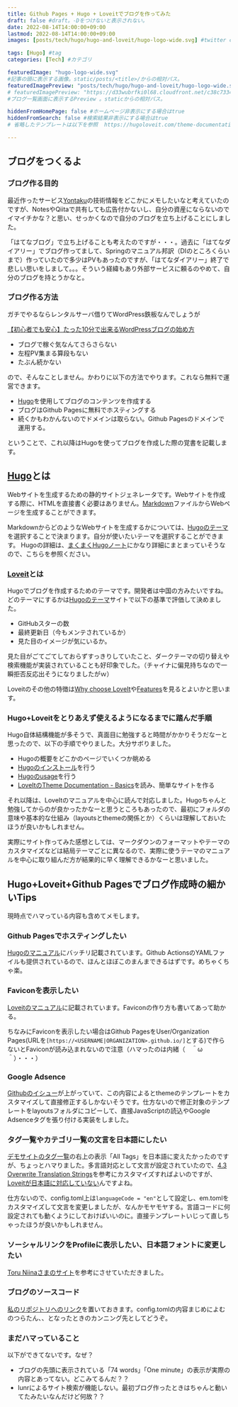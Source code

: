 ```yaml
---
title: Github Pages + Hugo + Loveitでブログを作ってみた
draft: false #draft。-Dをつけないと表示されない。
date: 2022-08-14T14:00:00+09:00
lastmod: 2022-08-14T14:00:00+09:00
images: [posts/tech/hugo/hugo-and-loveit/hugo-logo-wide.svg] #twitter cards.

tags: [Hugo] #tag
categories: [Tech] #カテゴリ

featuredImage: "hugo-logo-wide.svg" 
#記事の頭に表示する画像。static/posts/<title>/からの相対パス。 
featuredImagePreview: "posts/tech/hugo/hugo-and-loveit/hugo-logo-wide.svg" 
# featuredImagePreview: "https://d33wubrfki0l68.cloudfront.net/c38c7334cc3f23585738e40334284fddcaf03d5e/2e17c/images/hugo-logo-wide.svg" 
#ブログ一覧画面に表示するPreview 。staticからの相対パス。

hiddenFromHomePage: false #ホームページ非表示にする場合はtrue
hiddenFromSearch: false #検索結果非表示にする場合はtrue
# 省略したテンプレートは以下を参照  https://hugoloveit.com/theme-documentation-content/#front-matter

---
```

## ブログをつくるよ
### ブログ作る目的 
最近作ったサービス[Yontaku](https://twitter.com/yukaritakayamah/status/1557671699230834688)の技術情報をどこかにメモしたいなと考えていたのですが、NotesやQiitaで共有しても広告付かないし、自分の資産にならないのでイマイチかな？と思い、せっかくなので自分のブログを立ち上げることにしました。

「はてなブログ」で立ち上げることも考えたのですが・・・。過去に「はてなダイアリー」でブログ作ってまして、Springのマニュアル邦訳（DIのところくらいまで）作っていたので多少はPVもあったのですが、「はてなダイアリー」終了で悲しい思いをしまして。。。そういう経緯もあり外部サービスに頼るのやめて、自分のブログを持とうかなと。
### ブログ作る方法
ガチでやるならレンタルサーバ借りてWordPress鉄板なんでしょうが

[【初心者でも安心】たった10分で出来るWordPressブログの始め方](https://www.xserver.ne.jp/blog/xserver-wordpress-quickstart/)

* ブログで稼ぐ気なんてさらさらない
* 左程PV集まる算段もない
* たぶん続かない

ので、そんなことしません。かわりに以下の方法でやります。これなら無料で運営できます。

* [Hugo](https://gohugo.io/)を使用してブログのコンテンツを作成する
* ブログはGithub Pagesに無料でホスティングする
* 続くかもわかんないのでドメインは取らない。Github Pagesのドメインで運用する。

ということで、これ以降はHugoを使ってブログを作成した際の覚書を記載します。

## [Hugo](https://gohugo.io/)とは 
Webサイトを生成するための静的サイトジェネレータです。Webサイトを作成する際に、HTMLを直接書く必要はありません。[Markdown](https://www.asobou.co.jp/blog/bussiness/markdown)ファイルからWebページを生成することができます。

MarkdownからどのようなWebサイトを生成するかについては、[Hugoのテーマ](https://themes.gohugo.io/)を選択することで決まります。自分が使いたいテーマを選択することができます。
Hugoの詳細は、[まくまくHugoノート](https://maku77.github.io/hugo/)にかなり詳細にまとまっていそうなので、こちらを参照ください。
### [Loveit](https://themes.gohugo.io/themes/loveit/)とは
Hugoでブログを作成するためのテーマです。開発者は中国の方みたいですね。どのテーマにするかは[Hugoのテーマ](https://themes.gohugo.io/)サイトで以下の基準で評価して決めました。

* GitHubスターの数
* 最終更新日（今もメンテされているか）
* 見た目のイメージが気にいるか。

見た目がごてごてしておらずすっきりしていたこと、ダークテーマの切り替えや検索機能が実装されていることも好印象でした。（チャイナに偏見持ちなので一瞬拒否反応出そうになりましたがｗ）

Loveitのその他の特徴は[Why choose LoveIt](https://themes.gohugo.io/themes/loveit/#why-choose-loveit)や[Features](https://themes.gohugo.io/themes/loveit/#features)を見るとよいかと思います。

### Hugo+Loveitをとりあえず使えるようになるまでに踏んだ手順
Hugo自体結構機能が多そうで、真面目に勉強すると時間がかかりそうだなーと思ったので、以下の手順でやりました。大分サボりました。

* Hugoの概要をどこかのページでいくつか眺める
* [Hugoのインストール](https://gohugo.io/getting-started/installing/)を行う
* [Hugoのusage](https://gohugo.io/getting-started/usage/)を行う
* [LoveItのTheme Documentation - Basics](https://hugoloveit.com/theme-documentation-basics/)を読み、簡単なサイトを作る

それ以降は、LoveItのマニュアルを中心に読んで対応しました。Hugoちゃんと勉強してからのが良かったかなーと思うところもあったので、最初にフォルダの意味や基本的な仕組み（layoutsとthemeの関係とか）くらいは理解しておいたほうが良いかもしれません。

実際にサイト作ってみた感想としては、マークダウンのフォーマットやテーマのカスタマイズなどは結局テーマごとに異なるので、実際に使うテーマのマニュアルを中心に取り組んだ方が結果的に早く理解できるかなーと思いました。

## Hugo+Loveit+Github Pagesでブログ作成時の細かいTips

現時点でハマっている内容も含めてメモします。

### Github Pagesでホスティングしたい
[Hugoのマニュアル](https://gohugo.io/hosting-and-deployment/hosting-on-github/)にバッチリ記載されています。Github ActionsのYAMLファイルも提供されているので、ほんとほぼこのまんまできるはずです。めちゃくちゃ楽。
### Faviconを表示したい
[Loveitのマニュアル](https://hugoloveit.com/theme-documentation-basics/#32-favicons-browserconfig-manifest)に記載されています。Faviconの作り方も書いてあって助かる。

ちなみにFaviconを表示したい場合はGithub PagesをUser/Organization Pages(URLを```[https://<USERNAME|ORGANIZATION>.github.io/]```とする)で作らないとFaviconが読み込まれないので注意（ハマったのは内緒（　＾ω＾）・・・）
### Google Adsence
[Githubのイシュー](https://github.com/dillonzq/LoveIt/issues/516)が上がっていて、この内容によるとthemeのテンプレートをカスタマイズして直接修正するしかないそうです。仕方ないので修正対象のテンプレートをlayoutsフォルダにコピーして、直接JavaScriptの読込やGoogle Adsenceタグを張り付ける実装をしました。

### タグ一覧やカテゴリ一覧の文言を日本語にしたい
[デモサイトのタグ一覧](https://hugoloveit.com/tags/)の右上の表示「All Tags」を日本語に変えたかったのですが、ちょっとハマりました。多言語対応として文言が設定されていたので、[4.3 Overwrite Translation Strings](https://hugoloveit.com/theme-documentation-basics/#43-overwrite-translation-strings)を参考にカスタマイズすればよいのですが、[Loveitが日本語に対応していない](https://hugoloveit.com/theme-documentation-basics/#language-compatibility)んですよね。

仕方ないので、config.toml上は```languageCode = "en"```として設定し、em.tomlをカスタマイズして文言を変更しましたが、なんかモヤモヤする。言語コードに何設定されても動くようにしておけばいいのに。直接テンプレートいじって直しちゃったほうが良いかもしれません。

### ソーシャルリンクをProfileに表示したい、日本語フォントに変更したい
[Toru Niinaさまのサイト](https://toruniina.github.io/ja/posts/building-a-website-powered-by-hugo-and-loveit/)を参考にさせていただきました。

### ブログのソースコード
[私のリポジトリへのリンク](https://github.com/direboar/direboar.github.io)を置いておきます。config.tomlの内容まじめによむのつらたん、、となったときのカンニング先としてどうぞ。

### まだハマっていること
以下ができてないです。なぜ？

* ブログの先頭に表示されている「74 words」「One minute」の表示が実際の内容とあってない。どこみてるんだ？？
* lunrによるサイト検索が機能しない。最初ブログ作ったときはちゃんと動いてたみたいなんだけど何故？？
